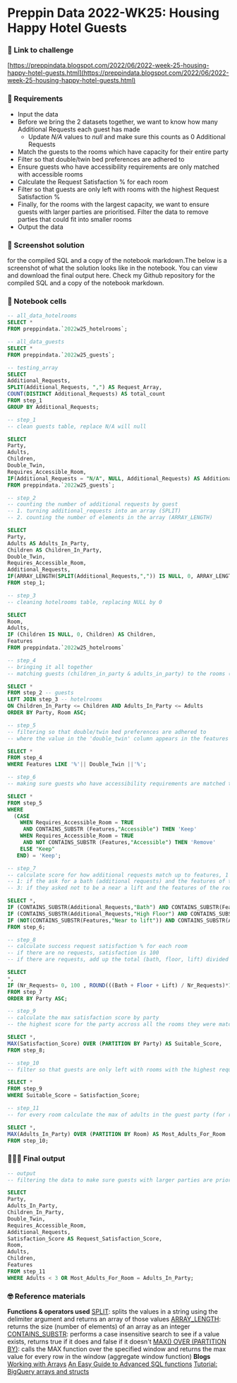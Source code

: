 # Preppin Data 2022-WK25: Housing Happy Hotel Guests

### **🔗 Link to challenge**
[https://preppindata.blogspot.com/2022/06/2022-week-25-housing-happy-hotel-guests.html](https://preppindata.blogspot.com/2022/06/2022-week-25-housing-happy-hotel-guests.html)


### **🎯 Requirements**
- Input the data
- Before we bring the 2 datasets together, we want to know how many Additional Requests each guest has made
  - Update _N/A_ values to _null_ and make sure this counts as 0 Additional Requests
- Match the guests to the rooms which have capacity for their entire party
- Filter so that double/twin bed preferences are adhered to
- Ensure guests who have accessibility requirements are only matched with accessible rooms
- Calculate the Request Satisfaction % for each room
- Filter so that guests are only left with rooms with the highest Request Satisfaction %
- Finally, for the rooms with the largest capacity, we want to ensure guests with larger parties are prioritised. Filter the data to remove parties that could fit into smaller rooms
- Output the data


### 📸 Screenshot solution
for the compiled SQL and a copy of the notebook markdown.The below is a screenshot of what the solution looks like in the notebook. You can view and download the final output here. Check my Github repository for the compiled SQL and a copy of the notebook markdown.


### **📒 Notebook cells**

```sql
-- all_data_hotelrooms
SELECT *
FROM preppindata.`2022w25_hotelrooms`;
```

```sql
-- all_data_guests
SELECT *
FROM preppindata.`2022w25_guests`;
```

```sql
-- testing_array
SELECT 
Additional_Requests,
SPLIT(Additional_Requests, ",") AS Request_Array,
COUNT(DISTINCT Additional_Requests) AS total_count
FROM step_1
GROUP BY Additional_Requests;
```

```sql
-- step_1
-- clean guests table, replace N/A will null

SELECT 
Party,
Adults,
Children,
Double_Twin,
Requires_Accessible_Room,
IF(Additional_Requests = "N/A", NULL, Additional_Requests) AS Additional_Requests
FROM preppindata.`2022w25_guests`;
```

```sql
-- step_2
-- counting the number of additional requests by guest
-- 1. turning additional_requests into an array (SPLIT)
-- 2. counting the number of elements in the array (ARRAY_LENGTH)

SELECT 
Party,
Adults AS Adults_In_Party,
Children AS Children_In_Party,
Double_Twin,
Requires_Accessible_Room,
Additional_Requests,
IF(ARRAY_LENGTH(SPLIT(Additional_Requests,",")) IS NULL, 0, ARRAY_LENGTH(SPLIT(Additional_Requests,","))) AS Nr_Requests
FROM step_1;
```

```sql
-- step_3
-- cleaning hotelrooms table, replacing NULL by 0 

SELECT 
Room, 
Adults, 
IF (Children IS NULL, 0, Children) AS Children, 
Features
FROM preppindata.`2022w25_hotelrooms`
```

```sql
-- step_4
-- bringing it all together
-- matching guests (children_in_party & adults_in_party) to the rooms (children & adults) which have capacity for their entire party

SELECT *
FROM step_2 -- guests
LEFT JOIN step_3 -- hotelrooms
ON Children_In_Party <= Children AND Adults_In_Party <= Adults
ORDER BY Party, Room ASC;
```

```sql
-- step_5
-- filtering so that double/twin bed preferences are adhered to
-- where the value in the 'double_twin' column appears in the features column

SELECT *
FROM step_4
WHERE Features LIKE '%'|| Double_Twin ||'%';
```

```sql
-- step_6
-- making sure guests who have accessibility requirements are matched to accessible rooms only

SELECT *
FROM step_5
WHERE 
  (CASE 
    WHEN Requires_Accessible_Room = TRUE 
     AND CONTAINS_SUBSTR (Features,"Accessible") THEN 'Keep'
    WHEN Requires_Accessible_Room = TRUE 
     AND NOT CONTAINS_SUBSTR (Features,"Accessible") THEN 'Remove'
    ELSE "Keep"
   END) = 'Keep';
```

```sql
-- step_7
-- calculate score for how additional requests match up to features, 1 for match, 0 for no match
-- 1: if the ask for a bath (additional requests) and the features of the room contains a bath, the request is met and gets scored as 1, else 0
-- 3: if they asked not to be a near a lift and the features of the room don't specify being near a lift then the request is met and gets scored as 1, else 0

SELECT *,
IF (CONTAINS_SUBSTR(Additional_Requests,"Bath") AND CONTAINS_SUBSTR(Features,"Bath"),1,0) AS Bath,
IF (CONTAINS_SUBSTR(Additional_Requests,"High Floor") AND CONTAINS_SUBSTR(Features,"High Floor"),1,0) AS Floor,
IF (NOT(CONTAINS_SUBSTR(Features,"Near to lift")) AND CONTAINS_SUBSTR(Additional_Requests,"NOT Near to lift"),1,0) AS Lift
FROM step_6;
```

```sql
-- step_8
-- calculate success request satisfaction % for each room
-- if there are no requests, satisfaction is 100
-- if there are requests, add up the total (bath, floor, lift) divided by the number of requests

SELECT 
*,
IF (Nr_Requests= 0, 100 , ROUND(((Bath + Floor + Lift) / Nr_Requests)*100)) AS Satisfaction_Score
FROM step_7
ORDER BY Party ASC;
```

```sql
-- step_9
-- calculate the max satisfaction score by party
-- the highest score for the party accross all the rooms they were matched to

SELECT *,
MAX(Satisfaction_Score) OVER (PARTITION BY Party) AS Suitable_Score,
FROM step_8;
```

```sql
-- step_10
-- filter so that guests are only left with rooms with the highest request (MAX) satisfaction score (read: rooms that are most suitable for them)

SELECT * 
FROM step_9 
WHERE Suitable_Score = Satisfaction_Score;
```

```sql
-- step_11
-- for every room calculate the max of adults in the guest party (for rooms with with the largest capacity we want to make sure guests with larger parties are prioritised)

SELECT *,
MAX(Adults_In_Party) OVER (PARTITION BY Room) AS Most_Adults_For_Room
FROM step_10;
```


### 👩🏼‍💻 Final output

```sql
-- output
-- filtering the data to make sure guests with larger parties are prioritised

SELECT 
Party,
Adults_In_Party,
Children_In_Party,
Double_Twin,
Requires_Accessible_Room,
Additional_Requests,
Satisfaction_Score AS Request_Satisfaction_Score,
Room,
Adults,
Children,
Features
FROM step_11
WHERE Adults < 3 OR Most_Adults_For_Room = Adults_In_Party;
```


### 🤓 Reference materials
**Functions & operators used**
[SPLIT](https://cloud.google.com/bigquery/docs/reference/standard-sql/string_functions#split): splits the values in a string using the delimiter argument and returns an array of those values
[ARRAY_LENGTH](https://cloud.google.com/bigquery/docs/reference/standard-sql/array_functions#array_length): returns the size (number of elements) of an array as an integer
[CONTAINS_SUBSTR](https://cloud.google.com/bigquery/docs/reference/standard-sql/string_functions#contains_substr): performs a case insensitive search to see if a value exists, returns true if it does and false if it doesn't
[MAX() OVER (PARTITION BY)](https://cloud.google.com/bigquery/docs/reference/standard-sql/window-function-calls): calls the MAX function over the specified window and returns the max value for every row in the window (aggregate window function)
**Blogs**
[Working with Arrays](https://cloud.google.com/bigquery/docs/reference/standard-sql/arrays)
[An Easy Guide to Advanced SQL functions](https://towardsdatascience.com/a-guide-to-advanced-sql-window-functions-f63f2642cbf9)
[Tutorial: BigQuery arrays and structs](https://shotlefttodatascience.com/2019/12/27/tutorial-bigquery-arrays-and-structs/)